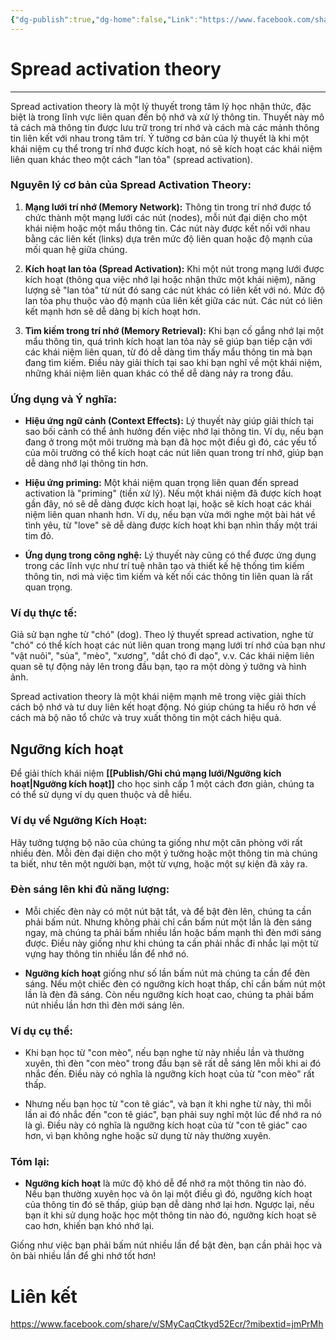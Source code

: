 ```yaml
---
{"dg-publish":true,"dg-home":false,"Link":"https://www.facebook.com/share/v/SMyCaqCtkyd52Ecr/?mibextid=jmPrMh","dg-path":"Ghi chú mạng lưới/Spread activation theory.md","permalink":"/ghi-chu-mang-luoi/spread-activation-theory/","dgPassFrontmatter":true,"updated":"2025-01-12T15:16:32.832+07:00"}
---
```


# Spread activation theory
---

Spread activation theory là một lý thuyết trong tâm lý học nhận thức, đặc biệt là trong lĩnh vực liên quan đến bộ nhớ và xử lý thông tin. Thuyết này mô tả cách mà thông tin được lưu trữ trong trí nhớ và cách mà các mảnh thông tin liên kết với nhau trong tâm trí. Ý tưởng cơ bản của lý thuyết là khi một khái niệm cụ thể trong trí nhớ được kích hoạt, nó sẽ kích hoạt các khái niệm liên quan khác theo một cách "lan tỏa" (spread activation).

### Nguyên lý cơ bản của Spread Activation Theory:
1. **Mạng lưới trí nhớ (Memory Network):** Thông tin trong trí nhớ được tổ chức thành một mạng lưới các nút (nodes), mỗi nút đại diện cho một khái niệm hoặc một mẩu thông tin. Các nút này được kết nối với nhau bằng các liên kết (links) dựa trên mức độ liên quan hoặc độ mạnh của mối quan hệ giữa chúng.

2. **Kích hoạt lan tỏa (Spread Activation):** Khi một nút trong mạng lưới được kích hoạt (thông qua việc nhớ lại hoặc nhận thức một khái niệm), năng lượng sẽ "lan tỏa" từ nút đó sang các nút khác có liên kết với nó. Mức độ lan tỏa phụ thuộc vào độ mạnh của liên kết giữa các nút. Các nút có liên kết mạnh hơn sẽ dễ dàng bị kích hoạt hơn.

3. **Tìm kiếm trong trí nhớ (Memory Retrieval):** Khi bạn cố gắng nhớ lại một mẩu thông tin, quá trình kích hoạt lan tỏa này sẽ giúp bạn tiếp cận với các khái niệm liên quan, từ đó dễ dàng tìm thấy mẩu thông tin mà bạn đang tìm kiếm. Điều này giải thích tại sao khi bạn nghĩ về một khái niệm, những khái niệm liên quan khác có thể dễ dàng nảy ra trong đầu.

### Ứng dụng và Ý nghĩa:
- **Hiệu ứng ngữ cảnh (Context Effects):** Lý thuyết này giúp giải thích tại sao bối cảnh có thể ảnh hưởng đến việc nhớ lại thông tin. Ví dụ, nếu bạn đang ở trong một môi trường mà bạn đã học một điều gì đó, các yếu tố của môi trường có thể kích hoạt các nút liên quan trong trí nhớ, giúp bạn dễ dàng nhớ lại thông tin hơn.
  
- **Hiệu ứng priming:** Một khái niệm quan trọng liên quan đến spread activation là "priming" (tiền xử lý). Nếu một khái niệm đã được kích hoạt gần đây, nó sẽ dễ dàng được kích hoạt lại, hoặc sẽ kích hoạt các khái niệm liên quan nhanh hơn. Ví dụ, nếu bạn vừa mới nghe một bài hát về tình yêu, từ "love" sẽ dễ dàng được kích hoạt khi bạn nhìn thấy một trái tim đỏ.

- **Ứng dụng trong công nghệ:** Lý thuyết này cũng có thể được ứng dụng trong các lĩnh vực như trí tuệ nhân tạo và thiết kế hệ thống tìm kiếm thông tin, nơi mà việc tìm kiếm và kết nối các thông tin liên quan là rất quan trọng.

### Ví dụ thực tế:
Giả sử bạn nghe từ "chó" (dog). Theo lý thuyết spread activation, nghe từ "chó" có thể kích hoạt các nút liên quan trong mạng lưới trí nhớ của bạn như "vật nuôi", "sủa", "mèo", "xương", "dắt chó đi dạo", v.v. Các khái niệm liên quan sẽ tự động nảy lên trong đầu bạn, tạo ra một dòng ý tưởng và hình ảnh.

Spread activation theory là một khái niệm mạnh mẽ trong việc giải thích cách bộ nhớ và tư duy liên kết hoạt động. Nó giúp chúng ta hiểu rõ hơn về cách mà bộ não tổ chức và truy xuất thông tin một cách hiệu quả.


## Ngưỡng kích hoạt 
Để giải thích khái niệm **[[Publish/Ghi chú mạng lưới/Ngưỡng kích hoạt\|Ngưỡng kích hoạt]]** cho học sinh cấp 1 một cách đơn giản, chúng ta có thể sử dụng ví dụ quen thuộc và dễ hiểu. 

### Ví dụ về Ngưỡng Kích Hoạt:
Hãy tưởng tượng bộ não của chúng ta giống như một căn phòng với rất nhiều đèn. Mỗi đèn đại diện cho một ý tưởng hoặc một thông tin mà chúng ta biết, như tên một người bạn, một từ vựng, hoặc một sự kiện đã xảy ra.

### Đèn sáng lên khi đủ năng lượng:
- Mỗi chiếc đèn này có một nút bật tắt, và để bật đèn lên, chúng ta cần phải bấm nút. Nhưng không phải chỉ cần bấm nút một lần là đèn sáng ngay, mà chúng ta phải bấm nhiều lần hoặc bấm mạnh thì đèn mới sáng được. Điều này giống như khi chúng ta cần phải nhắc đi nhắc lại một từ vựng hay thông tin nhiều lần để nhớ nó.
  
- **Ngưỡng kích hoạt** giống như số lần bấm nút mà chúng ta cần để đèn sáng. Nếu một chiếc đèn có ngưỡng kích hoạt thấp, chỉ cần bấm nút một lần là đèn đã sáng. Còn nếu ngưỡng kích hoạt cao, chúng ta phải bấm nút nhiều lần hơn thì đèn mới sáng lên.

### Ví dụ cụ thể:
- Khi bạn học từ "con mèo", nếu bạn nghe từ này nhiều lần và thường xuyên, thì đèn "con mèo" trong đầu bạn sẽ rất dễ sáng lên mỗi khi ai đó nhắc đến. Điều này có nghĩa là ngưỡng kích hoạt của từ "con mèo" rất thấp.
  
- Nhưng nếu bạn học từ "con tê giác", và bạn ít khi nghe từ này, thì mỗi lần ai đó nhắc đến "con tê giác", bạn phải suy nghĩ một lúc để nhớ ra nó là gì. Điều này có nghĩa là ngưỡng kích hoạt của từ "con tê giác" cao hơn, vì bạn không nghe hoặc sử dụng từ này thường xuyên.

### Tóm lại:
- **Ngưỡng kích hoạt** là mức độ khó dễ để nhớ ra một thông tin nào đó. Nếu bạn thường xuyên học và ôn lại một điều gì đó, ngưỡng kích hoạt của thông tin đó sẽ thấp, giúp bạn dễ dàng nhớ lại hơn. Ngược lại, nếu bạn ít khi sử dụng hoặc học một thông tin nào đó, ngưỡng kích hoạt sẽ cao hơn, khiến bạn khó nhớ lại.

Giống như việc bạn phải bấm nút nhiều lần để bật đèn, bạn cần phải học và ôn bài nhiều lần để ghi nhớ tốt hơn!


# Liên kết
https://www.facebook.com/share/v/SMyCaqCtkyd52Ecr/?mibextid=jmPrMh